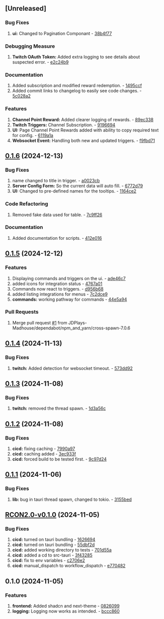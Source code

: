 <a name="unreleased"></a>
## [Unreleased]

### Bug Fixes
1. **ui:** Changed to Pagination Componant - [38b4f77](https://github.com/JDPlays-Madhouse/RCON2.0/commit/38b4f772464adf537ec94a963b3014f92cda87de?w=1&diff=split)

### Debugging Measure
1. **Twitch OAuth Token:** Added extra logging to see details about suspected error. - [e2c24b9](https://github.com/JDPlays-Madhouse/RCON2.0/commit/e2c24b9317394a18414df39f6ffa2c4c62f4b660?w=1&diff=split)

### Documentation
1. Added subscription and modified reward redemption. - [1495ccf](https://github.com/JDPlays-Madhouse/RCON2.0/commit/1495ccf8aa772eb97b527c4a7783e9be21bb0759?w=1&diff=split)
1. Added commit links to changelog to easily see code changes. - [5c028a2](https://github.com/JDPlays-Madhouse/RCON2.0/commit/5c028a2d14d71da7a39b5d0f695d6348ba6bd0fe?w=1&diff=split)

### Features
1. **Channel Point Reward:** Added clearer logging of rewards. - [89ec338](https://github.com/JDPlays-Madhouse/RCON2.0/commit/89ec338d4bfd2b2e35b521dce32bf3cddf43f537?w=1&diff=split)
1. **Twitch Triggers:** Channel Subscription. - [9196694](https://github.com/JDPlays-Madhouse/RCON2.0/commit/919669420b6e9ea51ebaf0e34643eef2e709f45c?w=1&diff=split)
1. **UI:** Page Channel Point Rewards added with ability to copy required text for config. - [6119a1a](https://github.com/JDPlays-Madhouse/RCON2.0/commit/6119a1ada3edd6b7489c21386595621136a0d39e?w=1&diff=split)
1. **Websocket Event:** Handling both new and updated triggers. - [f9fbd71](https://github.com/JDPlays-Madhouse/RCON2.0/commit/f9fbd71bf570ed80885a522e98a38d311af74d92?w=1&diff=split)


<a name="0.1.6"></a>
## [0.1.6](https://github.com/JDPlays-Madhouse/RCON2.0/compare/0.1.5...0.1.6) (2024-12-13)

### Bug Fixes

1. name changed to title in trigger. - [a0023cb](https://github.com/JDPlays-Madhouse/RCON2.0/commit/a0023cb5ea7b9bc531161d0daa5417a504030414?w=1&diff=split)
1. **Server Config Form:** So the current data will auto fill. - [6772d79](https://github.com/JDPlays-Madhouse/RCON2.0/commit/6772d7954ae4d158fa7568226a60547676a2a593?w=1&diff=split)
1. **UI:** Changed to pre-defined names for the tooltips. - [1164ce2](https://github.com/JDPlays-Madhouse/RCON2.0/commit/1164ce286e6334619fe45761d9256a1367c046a1?w=1&diff=split)

### Code Refactoring

1. Removed fake data used for table. - [7c9ff26](https://github.com/JDPlays-Madhouse/RCON2.0/commit/7c9ff265abb793833ce33f4d004ee4de740ce2fc?w=1&diff=split)

### Documentation

1. Added documentation for scripts. - [412e016](https://github.com/JDPlays-Madhouse/RCON2.0/commit/412e01606d945ab57c6f8fa77b94f4d3701f65f8?w=1&diff=split)


<a name="0.1.5"></a>
## [0.1.5](https://github.com/JDPlays-Madhouse/RCON2.0/compare/0.1.4...0.1.5) (2024-12-12)

### Features

1. Displaying commands and triggers on the ui. - [ade46c7](https://github.com/JDPlays-Madhouse/RCON2.0/commit/ade46c78516a47a678a23d2496bf94b72380138d?w=1&diff=split)
1. added icons for integration status - [4767a01](https://github.com/JDPlays-Madhouse/RCON2.0/commit/4767a01ec0ed0231c18c34f0d578861d6befc4ca?w=1&diff=split)
1. Commands now react to triggers. - [d956b68](https://github.com/JDPlays-Madhouse/RCON2.0/commit/d956b68576e3e17a0602e78966628f1c4dd0c01a?w=1&diff=split)
1. added listing integrations for menus - [7c2dce9](https://github.com/JDPlays-Madhouse/RCON2.0/commit/7c2dce96ffda277e3509b05085b46dd7a4d37199?w=1&diff=split)
1. **commands:** working pathway for commands - [44e5a94](https://github.com/JDPlays-Madhouse/RCON2.0/commit/44e5a94d2890c19061cbfeb8c2f681bcd6ae8128?w=1&diff=split)

### Pull Requests

1. Merge pull request [#1](https://github.com/JDPlays-Madhouse/RCON2.0/issues/1) from JDPlays-Madhouse/dependabot/npm_and_yarn/cross-spawn-7.0.6


<a name="0.1.4"></a>
## [0.1.4](https://github.com/JDPlays-Madhouse/RCON2.0/compare/0.1.3...0.1.4) (2024-11-13)

### Bug Fixes

1. **twitch:** Added detection for websocket timeout. - [573dd92](https://github.com/JDPlays-Madhouse/RCON2.0/commit/573dd92006d005e3ecc7270ce7bc8c9b466822b5?w=1&diff=split)


<a name="0.1.3"></a>
## [0.1.3](https://github.com/JDPlays-Madhouse/RCON2.0/compare/0.1.2...0.1.3) (2024-11-08)

### Bug Fixes

1. **twitch:** removed the thread spawn. - [1d3a56c](https://github.com/JDPlays-Madhouse/RCON2.0/commit/1d3a56c39ff86ea1caa1fc0e3bdc96a3fa2bf9ab?w=1&diff=split)


<a name="0.1.2"></a>
## [0.1.2](https://github.com/JDPlays-Madhouse/RCON2.0/compare/0.1.1...0.1.2) (2024-11-08)

### Bug Fixes

1. **cicd:** fixing caching - [7990a97](https://github.com/JDPlays-Madhouse/RCON2.0/commit/7990a972183675752886474531058ed52e40cbe9?w=1&diff=split)
1. **cicd:** caching added - [3ec933f](https://github.com/JDPlays-Madhouse/RCON2.0/commit/3ec933ff5c6ebec479c52c025cd948a463d0bedd?w=1&diff=split)
1. **cicd:** forced build to be tested first. - [9c97d24](https://github.com/JDPlays-Madhouse/RCON2.0/commit/9c97d2495707960ac8fa16484a3915e443150939?w=1&diff=split)


<a name="0.1.1"></a>
## [0.1.1](https://github.com/JDPlays-Madhouse/RCON2.0/compare/RCON2.0-v0.1.0...0.1.1) (2024-11-06)

### Bug Fixes

1. **lib:** bug in tauri thread spawn, changed to tokio. - [3155bed](https://github.com/JDPlays-Madhouse/RCON2.0/commit/3155bed7142102b669133e4ff2af0fcaa48e97ee?w=1&diff=split)


<a name="RCON2.0-v0.1.0"></a>
## [RCON2.0-v0.1.0](https://github.com/JDPlays-Madhouse/RCON2.0/compare/0.1.0...RCON2.0-v0.1.0) (2024-11-05)

### Bug Fixes

1. **cicd:** turned on tauri bundling - [1626694](https://github.com/JDPlays-Madhouse/RCON2.0/commit/1626694fb402c4ff32cf4ca34160bd98562332af?w=1&diff=split)
1. **cicd:** turned on tauri bundling - [55dbf2d](https://github.com/JDPlays-Madhouse/RCON2.0/commit/55dbf2de9f931fe41c13d941cbd3315a935a5b7c?w=1&diff=split)
1. **cicd:** added working directory to tests - [701d55a](https://github.com/JDPlays-Madhouse/RCON2.0/commit/701d55a8884a02d0891f39784f1e8672707bfd51?w=1&diff=split)
1. **cicd:** added a cd to src-tauri - [3f43285](https://github.com/JDPlays-Madhouse/RCON2.0/commit/3f432858eaa01815ed187d296de0071263e24532?w=1&diff=split)
1. **cicd:** fix to env variables - [c2706e2](https://github.com/JDPlays-Madhouse/RCON2.0/commit/c2706e2d6e57416f1439f5685cfe9ff536cf9ef9?w=1&diff=split)
1. **cicd:** manual_dispatch to workflow_dispatch - [e770482](https://github.com/JDPlays-Madhouse/RCON2.0/commit/e77048274f4eef64d1d301724e287b468aeb9de9?w=1&diff=split)


<a name="0.1.0"></a>
## 0.1.0 (2024-11-05)

### Features

1. **frontend:** Added shadcn and next-theme - [0826099](https://github.com/JDPlays-Madhouse/RCON2.0/commit/08260995c1304b40f418bfbe420d2258daa86c7e?w=1&diff=split)
1. **logging:** Logging now works as intended. - [bccc860](https://github.com/JDPlays-Madhouse/RCON2.0/commit/bccc860bc998f4b09c88a967a3d8f7a8db43f572?w=1&diff=split)

